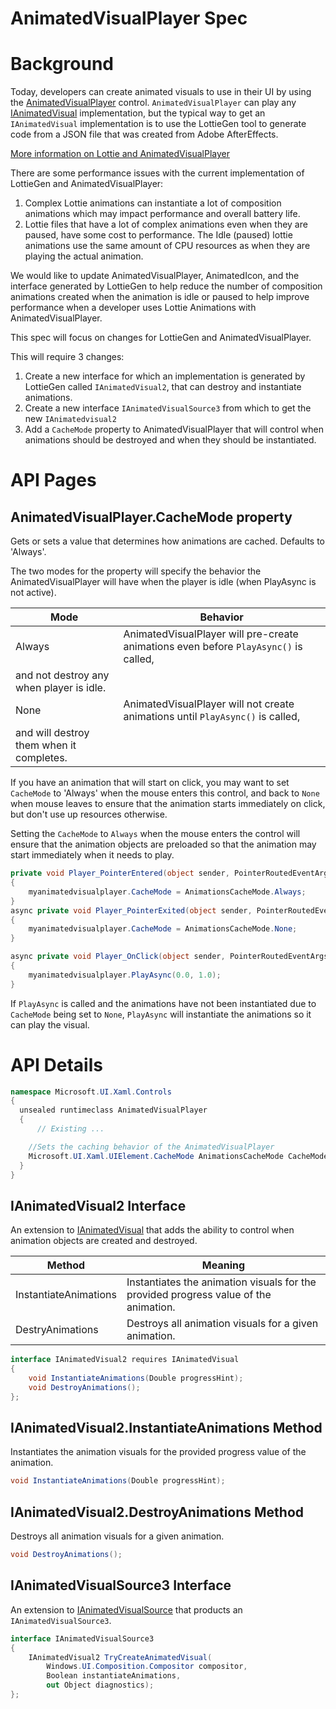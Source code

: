AnimatedVisualPlayer Spec
===

# Background

Today, developers can create animated visuals to use in their UI by using the
[AnimatedVisualPlayer](https://docs.microsoft.com/uwp/api/Microsoft.UI.Xaml.Controls.AnimatedVisualPlayer)
control.
`AnimatedVisualPlayer` can play any
[IAnimatedVisual](https://docs.microsoft.com/uwp/api/Microsoft.UI.Xaml.Controls.IAnimatedVisual)
implementation,
but the typical way to get an `IAnimatedVisual` implementation is to use
the LottieGen tool to generate code from a JSON file that was created from Adobe AfterEffects.

[More information on Lottie and AnimatedVisualPlayer](https://docs.microsoft.com/en-us/windows/communitytoolkit/animations/lottie)

There are some performance issues with the current implementation of LottieGen and AnimatedVisualPlayer: 
1)	Complex Lottie animations can instantiate a lot of composition animations 
which may impact performance and overall battery life. 
2)	Lottie files that have a lot of complex animations even when they are paused,
have some cost to performance. 
The Idle (paused) lottie animations use the same amount of CPU resources as
when they are playing the actual animation.

We would like to update AnimatedVisualPlayer, AnimatedIcon, 
and the interface generated by LottieGen to help reduce the number of composition animations created
when the animation is idle or paused to help improve performance when a developer uses
Lottie Animations with AnimatedVisualPlayer. 

This spec will focus on changes for LottieGen and AnimatedVisualPlayer. 

This will require 3 changes: 
1.	Create a new interface for which an implementation is generated by LottieGen called `IAnimatedVisual2`,
that can destroy and instantiate animations.
2.	Create a new interface `IAnimatedVisualSource3` from which to get the new `IAnimatedvisual2`
3.	Add a `CacheMode` property to AnimatedVisualPlayer that will control
when animations should be destroyed and when they should be instantiated.


# API Pages

## AnimatedVisualPlayer.CacheMode property

Gets or sets a value that determines how animations are cached. Defaults to 'Always'.

The two modes for the property will specify the behavior the AnimatedVisualPlayer will have
when the player is idle (when PlayAsync is not active).

|Mode| Behavior|
|---- | -------|
|Always| AnimatedVisualPlayer will pre-create animations even before `PlayAsync()` is called,
and not destroy any when player is idle. |
|None | AnimatedVisualPlayer will not create animations until `PlayAsync()` is called,
and will destroy them when it completes. |

If you have an animation that will start on click, you may want to set `CacheMode` to 'Always'
when the mouse enters this control, 
and back to `None` when mouse leaves to ensure that the animation starts immediately on click,
but don't use up resources otherwise.

Setting the `CacheMode` to `Always` when the mouse enters the control will ensure that
the animation objects are preloaded so that the animation may start immediately when it needs to play. 

```c#
private void Player_PointerEntered(object sender, PointerRoutedEventArgs e)
{
    myanimatedvisualplayer.CacheMode = AnimationsCacheMode.Always;
}
async private void Player_PointerExited(object sender, PointerRoutedEventArgs e)
{              
    myanimatedvisualplayer.CacheMode = AnimationsCacheMode.None;
}

async private void Player_OnClick(object sender, PointerRoutedEventArgs e)
{              
    myanimatedvisualplayer.PlayAsync(0.0, 1.0);
}

```

If `PlayAsync` is called and the animations have not been instantiated due to `CacheMode` being set to `None`,
`PlayAsync` will instantiate the animations so it can play the visual. 

# API Details

```c#
namespace Microsoft.UI.Xaml.Controls
{
  unsealed runtimeclass AnimatedVisualPlayer
  {
      // Existing ...

    //Sets the caching behavior of the AnimatedVisualPlayer
    Microsoft.UI.Xaml.UIElement.CacheMode AnimationsCacheMode CacheMode;
  }
}
```

## IAnimatedVisual2 Interface

An extension to
[IAnimatedVisual](https://docs.microsoft.com/uwp/api/Microsoft.UI.Xaml.Controls.IAnimatedVisual)
that adds the ability to control when animation objects are created and destroyed.

| Method | Meaning |
|-------------|---------|
| InstantiateAnimations | Instantiates the animation visuals for the provided progress value of the animation. |
| DestryAnimations | Destroys all animation visuals for a given animation.|

```c# 
interface IAnimatedVisual2 requires IAnimatedVisual
{
    void InstantiateAnimations(Double progressHint);
    void DestroyAnimations();
};
```

## IAnimatedVisual2.InstantiateAnimations Method

Instantiates the animation visuals for the provided progress value of the animation. 

```c# 
void InstantiateAnimations(Double progressHint);
```

## IAnimatedVisual2.DestroyAnimations Method

Destroys all animation visuals for a given animation. 

```c# 
void DestroyAnimations();
```
## IAnimatedVisualSource3 Interface

An extension to
[IAnimatedVisualSource](https://docs.microsoft.com/uwp/api/Microsoft.UI.Xaml.Controls.IAnimatedVisualSource)
that products an `IAnimatedVisualSource3`.

```c# 
interface IAnimatedVisualSource3
{
    IAnimatedVisual2 TryCreateAnimatedVisual(
        Windows.UI.Composition.Compositor compositor,
        Boolean instantiateAnimations,
        out Object diagnostics);
};

```
